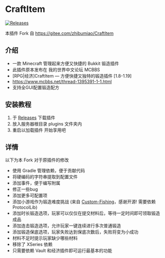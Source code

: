 # CraftItem

[![Releases](https://img.shields.io/github/downloads/MrXiaoM/CraftItem/total)](https://github.com/MrXiaoM/CraftItem/releases)

本插件 Fork 自 https://gitee.com/zhibumiao/CraftItem

## 介绍

- 一款 Minecraft 管理起来方便又快捷的 Bukkit 锻造插件
- 此插件原本发布在 我的世界中文论坛 MCBBS
- [RPG|经济]CraftItem — 方便快捷又独特的锻造插件 [1.8-1.19]
- https://www.mcbbs.net/thread-1395391-1-1.html
- 支持全GUI配置锻造配方

## 安装教程

1. 于 [Releases](https://github.com/MrXiaoM/CraftItem/releases) 下载插件
2. 放入服务器根目录 plugins 文件夹内
3. 重启以加载插件 开始享用吧

## 详情

以下为本 Fork 对于原插件的修改

* 使用 Gradle 管理依赖，便于贡献代码
* 将硬编码的字符串提取到配置文件
* 添加事件，便于编写附属
* 修正一些bug
* 添加更多可配置项
* 添加小游戏作为锻造难度挑战 (来自 [Custom-Fishing](https://github.com/Xiao-MoMi/Custom-Fishing)，感谢开源! 需要依赖 ProtocolLib)
* 添加时长锻造选项，玩家可以仅仅在提交材料后，等待一定时间即可领取锻造成品
* 添加连击锻造选项，允许玩家一键连续进行多次普通锻造
* 添加锻造保底选项，玩家失败达到保底次数后，失败将变为小成功
* 材料不足时提示玩家缺少哪些材料
* 移除了 XSeries 依赖
* 只需要依赖 Vault 和经济插件即可运行最基本的功能
